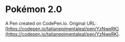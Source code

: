 # Pokémon 2.0

A Pen created on CodePen.io. Original URL: [https://codepen.io/tatianepimentaleal/pen/YzNweRK](https://codepen.io/tatianepimentaleal/pen/YzNweRK).


